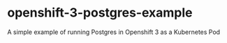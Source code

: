 openshift-3-postgres-example
============================

A simple example of running Postgres in Openshift 3 as a Kubernetes Pod
